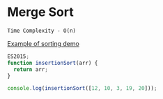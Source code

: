 # Merge Sort

`Time Complexity - O(n)`

[Example of sorting demo](https://visualgo.net/en/sorting)

```javascript
ES2015;
function insertionSort(arr) {
  return arr;
}

console.log(insertionSort([12, 10, 3, 19, 20]));
```
